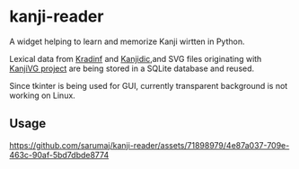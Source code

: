 # kanji-reader

A widget helping to learn and memorize Kanji wirtten in Python.

Lexical data from [Kradinf](http://nihongo.monash.edu/kradinf.html) and [Kanjidic](http://nihongo.monash.edu/kanjidic2/index.html),and SVG files originating with [KanjiVG project](http://kanjivg.tagaini.net/) are being stored in a SQLite database and reused.

Since tkinter is being used for GUI, currently transparent background is not working on Linux.

## Usage

https://github.com/sarumaj/kanji-reader/assets/71898979/4e87a037-709e-463c-90af-5bd7dbde8774


